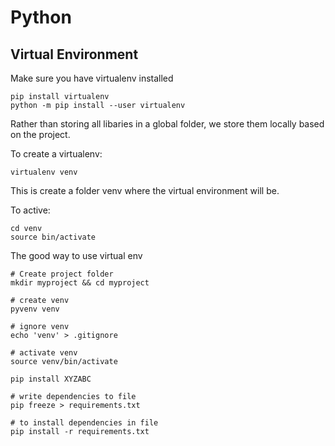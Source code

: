 # Python

## Virtual Environment
Make sure you have virtualenv installed
```
pip install virtualenv
python -m pip install --user virtualenv
```

Rather than storing all libaries in a global folder, we store them locally based on the project.

To create a virtualenv:
```
virtualenv venv
```
This is create a folder venv where the virtual environment will be.

To active:
```
cd venv
source bin/activate
```

The good way to use virtual env
```
# Create project folder
mkdir myproject && cd myproject

# create venv
pyvenv venv

# ignore venv
echo 'venv' > .gitignore

# activate venv
source venv/bin/activate

pip install XYZABC

# write dependencies to file
pip freeze > requirements.txt

# to install dependencies in file
pip install -r requirements.txt
```
